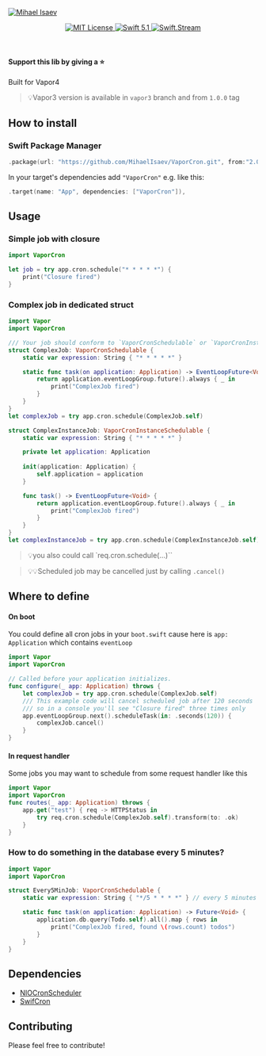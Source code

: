 [![Mihael Isaev](https://user-images.githubusercontent.com/1272610/53996790-3f346480-4153-11e9-9ca8-216680b4ab19.png)](http://mihaelisaev.com)

<p align="center">
    <a href="LICENSE">
        <img src="https://img.shields.io/badge/license-MIT-brightgreen.svg" alt="MIT License">
    </a>
    <a href="https://swift.org">
        <img src="https://img.shields.io/badge/swift-5.1-brightgreen.svg" alt="Swift 5.1">
    </a>
    <a href="https://discord.gg/q5wCPYv">
        <img src="https://img.shields.io/discord/612561840765141005" alt="Swift.Stream">
    </a>
</p>

<br>

#### Support this lib by giving a ⭐️

Built for Vapor4

> 💡Vapor3 version is available in `vapor3` branch and from `1.0.0` tag

## How to install

### Swift Package Manager

```swift
.package(url: "https://github.com/MihaelIsaev/VaporCron.git", from:"2.0.0")
```
In your target's dependencies add `"VaporCron"` e.g. like this:
```swift
.target(name: "App", dependencies: ["VaporCron"]),
```

## Usage

### Simple job with closure
```swift
import VaporCron

let job = try app.cron.schedule("* * * * *") {
    print("Closure fired")
}
```

### Complex job in dedicated struct
```swift
import Vapor
import VaporCron

/// Your job should conform to `VaporCronSchedulable` or `VaporCronInstanceSchedulable`
struct ComplexJob: VaporCronSchedulable {
    static var expression: String { "* * * * *" }

    static func task(on application: Application) -> EventLoopFuture<Void> {
        return application.eventLoopGroup.future().always { _ in
            print("ComplexJob fired")
        }
    }
}
let complexJob = try app.cron.schedule(ComplexJob.self)

struct ComplexInstanceJob: VaporCronInstanceSchedulable {
    static var expression: String { "* * * * *" }

    private let application: Application
    
    init(application: Application) {
        self.application = application
    }

    func task() -> EventLoopFuture<Void> {
        return application.eventLoopGroup.future().always { _ in
            print("ComplexJob fired")
        }
    }
}
let complexInstanceJob = try app.cron.schedule(ComplexInstanceJob.self)
```

> 💡you also could call `req.cron.schedule(...)``

> 💡💡Scheduled job may be cancelled just by calling `.cancel()`

## Where to define

#### On boot
You could define all cron jobs in your `boot.swift` cause here is `app: Application` which contains `eventLoop`
```swift
import Vapor
import VaporCron

// Called before your application initializes.
func configure(_ app: Application) throws {
    let complexJob = try app.cron.schedule(ComplexJob.self)
    /// This example code will cancel scheduled job after 120 seconds
    /// so in a console you'll see "Closure fired" three times only
    app.eventLoopGroup.next().scheduleTask(in: .seconds(120)) {
        complexJob.cancel()
    }
}
```

#### In request handler
Some jobs you may want to schedule from some request handler like this
```swift
import Vapor
import VaporCron
func routes(_ app: Application) throws {
    app.get("test") { req -> HTTPStatus in
        try req.cron.schedule(ComplexJob.self).transform(to: .ok)
    }
}
```

### How to do something in the database every 5 minutes?

```swift
import Vapor
import VaporCron

struct Every5MinJob: VaporCronSchedulable {
    static var expression: String { "*/5 * * * *" } // every 5 minutes

    static func task(on application: Application) -> Future<Void> {
        application.db.query(Todo.self).all().map { rows in
            print("ComplexJob fired, found \(rows.count) todos")
        }
    }
}
```

## Dependencies

- [NIOCronScheduler](https://github.com/MihaelIsaev/NIOCronScheduler)
- [SwifCron](https://github.com/MihaelIsaev/SwifCron)

## Contributing

Please feel free to contribute!
